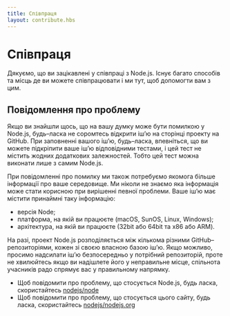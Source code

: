 ```yaml
---
title: Співпраця
layout: contribute.hbs
---
```


# Співпраця

Дякуємо, що ви зацікавлені у співпраці з Node.js. Існує багато способів та місць де ви можете співпрацювати і ми тут, щоб допомогти вам з цим.

## Повідомлення про проблему

Якщо ви знайшли щось, що на вашу думку може бути помилкою у Node.js, будь–ласка не соромтесь відкрити іш’ю на сторінці проекту на GitHub. При заповненні вашого іш’ю, будь–ласка, впевніться, що ви можете підкріпити ваше іш’ю відповідними тестами, і цей тест не містить жодних додаткових залежностей. Тобто цей тест можна виконати лише з самим Node.js.

При повідомленні про помилку ми також потребуємо якомога більше інформації про ваше середовище. Ми ніколи не знаємо яка інформація може стати корисною при вирішенні певної проблеми. Ваше іш’ю має містити принаймні таку інформацію:

* версія Node;
* платформа, на якій ви працюєте (macOS, SunOS, Linux, Windows);
* архітектура, на якій ви працюєте (32bit або 64bit та x86 або ARM).

На разі, проект Node.js розподіляється між кількома різними GitHub–репозиторіями, кожен зі своєю власною базою іш’ю. Якщо можливо, просимо надсилати іш’ю безпосередньо у потрібний репозиторій, проте не хвилюйтесь якщо ви надішлете його у неправильне місце, спільнота учасників радо спрямує вас у правильному напрямку.

* Щоб повідомити про проблему, що стосується Node.js, будь ласка, скористайтесь [nodejs/node](https://github.com/nodejs/node)
* Щоб повідомити про проблему, що стосується цього сайту, будь ласка, скористайтесь [nodejs/nodejs.org](https://github.com/nodejs/nodejs.org/issues)

<!--
TODO: Needs to be updated

## Участь у розробці

Якщо ви хочете виправити помилку, або додати у Node.js новий функціонал, будь ласка, переконайтесь, що ви знайомі з [політикою розробки Node.js (Node.js Development Policy)](/en/get-involved/development/).

Кожна зміна, перед тим як стати частиною проекту, має бути переглянута учасниками, відповідно до керування встановленого у [політиці розробки Node.js (Node.js Development Policy)](/en/get-involved/development/).

## Стати співавтором

Ставши співавтором, учасник має більший вплив на проект. Він може допомагати іншим учасникам з переглядом їхніх змін, сортуванням іш’ю та впливати на майбутнє проекту більшою мірою. Проект Node.js завжди шукає людей, що зацікавлені в тому, щоб стати співавторами. Якщо ви зацікавлені, переконайтесь, що ви знайомі з  [політикою розробки Node.js (Node.js Development Policy)](/en/get-involved/development/).
-->
